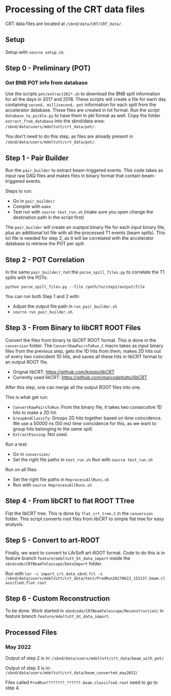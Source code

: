 # Processing of the CRT data files

CRT data files are located at `/sbnd/data/CRT/CRT_data/`.


## Setup

Setup with `source setup.sh`.


## Step 0 - Preliminary (POT)

### Get BNB POT info from database

Use the scripts `pot/extract201*.sh` to download the BNB spill information for all the days in 2017 and 2018. These scripts will create a file for each day containing `second, millisecond, pot` information for each spill from the accelerator database. These files are created in txt format. Run the script `database_to_pickle.py` to have them in pkl format as well.
Copy the folder `extract_from_database` into the sbnd/data area: `/sbnd/data/users/mdeltutt/crt_data/pot/`.

You don't need to do this step, as files are already present in `/sbnd/data/users/mdeltutt/crt_data/pot/`.


## Step 1 - Pair Builder

Run the `pair_builder` to extract beam-triggered events. 
This code takes as input raw DAQ files and makes files in binary format that contain
beam-triggered events.

Steps to run:
- Go in `pair_builder/`
- Compile with `make`
- Test run with `source test_run.sh` (make sure you open change the destination path in the script first)

The `pair_builder` will create an ouptput binary file for each input binary file, plus an
additional txt file with all the processed T1 events (beam spills). This txt file
is needed for step 2, as it will be correlated with the accelerator database to retrieve
the POT per spill.


## Step 2 - POT Correlation

In the same `pair_builder/`, run the `parse_spill_files.py` to correlate the T1 spills with the POTs:
```
python parse_spill_files.py --file /path/to/step1/output/file
```

You can run both Step 1 and 2 with:
- Adjust the output file path in `run_pair_builder.sh`
- `source run_pair_builder.sh`.


## Step 3 - From Binary to libCRT ROOT Files

Convert the files from binary to libCRT ROOT format. This is done in the `conversion` folder.
The `ConvertRawPairsToRun.C` macro takes as input
binary files from the previous step, gets the 1D hits from them, makes 2D hits out of every two
coincident 1D hits, and saves all these hits in libCRT format to an output ROOT file.

- Orignal libCRT: https://github.com/kreslo/libCRT
- Currently used libCRT: https://github.com/marcodeltutto/libCRT

After this step, one can merge all the output ROOT files into one.

This is what get run:
- `ConvertRawPairsToRun`: From the binary file, it takes two consecutive 1D hits to make a 2D hit.
- `GroupAndClassify`: Groups 2D hits together based on time coincidence. We use a 50000 ns (50 ms) time
coincidence for this, as we want to group hits belonging to the same spill.
- `ExtractPassing`: Not used.

Run a test:
- Go in `conversion/`
- Set the right file paths in `test_run.sh`
Run with `source test_run.sh`

Run on all files:
- Set the right file paths in `ReprocessAllRuns.sh`
- Run with `source ReprocessAllRuns.sh`


## Step 4 - From libCRT to flat ROOT TTree

Flat the libCRT tree. This is done by `flat_crt_tree.C` in the `conversion` folder.
This script converts root files from libCRT to simple flat tree for easy analysis.


## Step 5 - Convert to art-ROOT

Finally, we want to convert to LArSoft art-ROOT format. Code to do this is in feature branch
`feature/mdeltutt_bt_data_import`
inside the `sbndcode/CRTBeamTelescope/DataImport` folder.

Run with 
`lar -c import_crt_data_sbnd.fcl -s /sbnd/data/users/mdeltutt/crt_data/test/ProdRun20170623_152137.beam.classified.flat.root`


## Step 6 - Custom Reconstruction

To be done. Work started in `sbndcode/CRTBeamTelescope/Reconstruction/` in feature branch
`feature/mdeltutt_bt_data_import`.





## Processed Files

### May 2022

Output of step 2 is in:
`/sbnd/data/users/mdeltutt/crt_data/beam_with_pot/`

Output of step 3 is in:
`/sbnd/data/users/mdeltutt/crt_data/beam_converted_may2022/`

Files called `ProdRun????????_??????.beam.classified.root` need to go to step 4.








